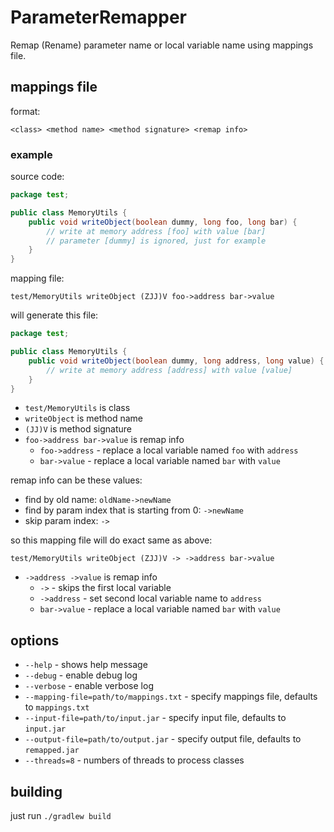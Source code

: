 # ParameterRemapper
Remap (Rename) parameter name or local variable name using mappings file.

## mappings file
format:
```text
<class> <method name> <method signature> <remap info>
```

### example

source code:
```java
package test;

public class MemoryUtils {
    public void writeObject(boolean dummy, long foo, long bar) {
        // write at memory address [foo] with value [bar]
        // parameter [dummy] is ignored, just for example
    }
}
```

mapping file:
```text
test/MemoryUtils writeObject (ZJJ)V foo->address bar->value
```

will generate this file:
```java
package test;

public class MemoryUtils {
    public void writeObject(boolean dummy, long address, long value) {
        // write at memory address [address] with value [value]
    }
}
```

- `test/MemoryUtils` is class
- `writeObject` is method name
- `(JJ)V` is method signature
- `foo->address bar->value` is remap info
  - `foo->address` - replace a local variable named `foo` with `address`
  - `bar->value` - replace a local variable named `bar` with `value`

remap info can be these values:
- find by old name: `oldName->newName`
- find by param index that is starting from 0: `->newName`
- skip param index: `->`

so this mapping file will do exact same as above:
```text
test/MemoryUtils writeObject (ZJJ)V -> ->address bar->value
```
- `->address ->value` is remap info
  - `->` - skips the first local variable
  - `->address` - set second local variable name to `address`
  - `bar->value` - replace a local variable named `bar` with `value`

## options
- `--help` - shows help message
- `--debug` - enable debug log
- `--verbose` - enable verbose log
- `--mapping-file=path/to/mappings.txt` - specify mappings file, defaults to `mappings.txt`
- `--input-file=path/to/input.jar` - specify input file, defaults to `input.jar`
- `--output-file=path/to/output.jar` - specify output file, defaults to `remapped.jar`
- `--threads=8` - numbers of threads to process classes

## building
just run `./gradlew build`
